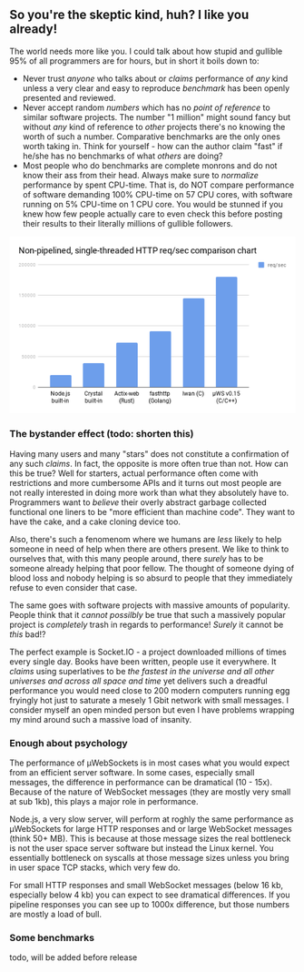 ## So you're the skeptic kind, huh? I like you already!

The world needs more like you. I could talk about how stupid and gullible 95% of all programmers are for hours, but in short it boils down to:

* Never trust *anyone* who talks about or *claims* performance of *any* kind unless a very clear and easy to reproduce *benchmark* has been openly presented and reviewed.
* Never accept random *numbers* which has no *point of reference* to similar software projects. The number "1 million" might sound fancy but without *any* kind of reference to *other* projects there's no knowing the worth of such a number. Comparative benchmarks are the only ones worth taking in. Think for yourself - how can the author claim "fast" if he/she has no benchmarks of what *others* are doing?
* Most people who do benchmarks are complete monrons and do not know their ass from their head. Always make sure to *normalize* performance by spent CPU-time. That is, do NOT compare performance of software demanding 100% CPU-time on 57 CPU cores, with software running on 5% CPU-time on 1 CPU core. You would be stunned if you knew how few people actually care to even check this before posting their results to their literally millions of gullible followers.

![](../misc/bigshot_lineup.png)

### The bystander effect (todo: shorten this)
Having many users and many "stars" does not constitute a confirmation of any such *claims*. In fact, the opposite is more often true than not. How can this be true? Well for starters, actual performance often come with restrictions and more cumbersome APIs and it turns out most people are not really interested in doing more work than what they absolutely have to. Programmers want to *believe* their overly abstract garbage collected functional one liners to be "more efficient than machine code". They want to have the cake, and a cake cloning device too.

Also, there's such a fenomenom where we humans are *less* likely to help someone in need of help when there are others present. We like to think to ourselves that, with this many people around, there *surely* has to be someone already helping that poor fellow. The thought of someone dying of blood loss and nobody helping is so absurd to people that they immediately refuse to even consider that case.

The same goes with software projects with massive amounts of popularity. People think that it *cannot possilbly* be true that such a massively popular project is *completely* trash in regards to performance! *Surely* it cannot be *this* bad!?

The perfect example is Socket.IO - a project downloaded millions of times every single day. Books have been written, people use it everywhere. It *claims* using superlatives to be *the fastest in the universe and all other universes and across all space and time* yet delivers such a dreadful performance you would need close to 200 modern computers running egg fryingly hot just to saturate a mesely 1 Gbit network with small messages. I consider myself an open minded person but even I have problems wrapping my mind around such a massive load of insanity.

### Enough about psychology
The performance of µWebSockets is in most cases what you would expect from an efficient server software. In some cases, especially small messages, the difference in performance can be dramatical (10 - 15x). Because of the nature of WebSocket messages (they are mostly very small at sub 1kb), this plays a major role in performance.

Node.js, a very slow server, will perform at roghly the same performance as µWebSockets for large HTTP responses and or large WebSocket messages (think 50+ MB). This is because at those message sizes the real bottleneck is not the user space server software but instead the Linux kernel. You essentially bottleneck on syscalls at those message sizes unless you bring in user space TCP stacks, which very few do.

For small HTTP responses and small WebSocket messages (below 16 kb, especially below 4 kb) you can expect to see dramatical differences. If you pipeline responses you can see up to 1000x difference, but those numbers are mostly a load of bull.

### Some benchmarks
todo, will be added before release
